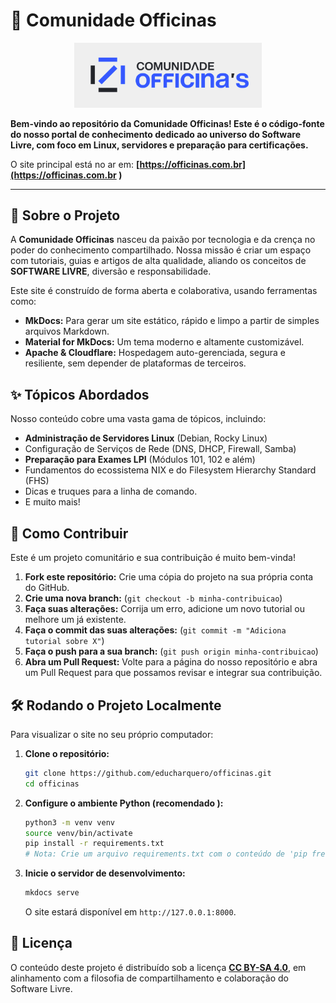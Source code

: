 # 🐧 Comunidade Officinas

<p align="center">
  <img src="docs/imagens/officinas.png" alt="Logo da Comunidade Officinas" width="300">
</p>

**Bem-vindo ao repositório da Comunidade Officinas! Este é o código-fonte do nosso portal de conhecimento dedicado ao universo do Software Livre, com foco em Linux, servidores e preparação para certificações.**

O site principal está no ar em: **[https://officinas.com.br](https://officinas.com.br )**

---

## 🎯 Sobre o Projeto

A **Comunidade Officinas** nasceu da paixão por tecnologia e da crença no poder do conhecimento compartilhado. Nossa missão é criar um espaço com tutoriais, guias e artigos de alta qualidade, aliando os conceitos de **<span class="text-red-code">SOFTWARE LIVRE</span>**, diversão e responsabilidade.

Este site é construído de forma aberta e colaborativa, usando ferramentas como:

*   **MkDocs:** Para gerar um site estático, rápido e limpo a partir de simples arquivos Markdown.
*   **Material for MkDocs:** Um tema moderno e altamente customizável.
*   **Apache & Cloudflare:** Hospedagem auto-gerenciada, segura e resiliente, sem depender de plataformas de terceiros.

## ✨ Tópicos Abordados

Nosso conteúdo cobre uma vasta gama de tópicos, incluindo:

*   **Administração de Servidores Linux** (Debian, Rocky Linux)
*   Configuração de Serviços de Rede (DNS, DHCP, Firewall, Samba)
*   **Preparação para Exames LPI** (Módulos 101, 102 e além)
*   Fundamentos do ecossistema NIX e do Filesystem Hierarchy Standard (FHS)
*   Dicas e truques para a linha de comando.
*   E muito mais!

## 🚀 Como Contribuir

Este é um projeto comunitário e sua contribuição é muito bem-vinda!

1.  **Fork este repositório:** Crie uma cópia do projeto na sua própria conta do GitHub.
2.  **Crie uma nova branch:** (`git checkout -b minha-contribuicao`)
3.  **Faça suas alterações:** Corrija um erro, adicione um novo tutorial ou melhore um já existente.
4.  **Faça o commit das suas alterações:** (`git commit -m "Adiciona tutorial sobre X"`)
5.  **Faça o push para a sua branch:** (`git push origin minha-contribuicao`)
6.  **Abra um Pull Request:** Volte para a página do nosso repositório e abra um Pull Request para que possamos revisar e integrar sua contribuição.

## 🛠️ Rodando o Projeto Localmente

Para visualizar o site no seu próprio computador:

1.  **Clone o repositório:**
    ```bash
    git clone https://github.com/educharquero/officinas.git
    cd officinas
    ```

2.  **Configure o ambiente Python (recomendado ):**
    ```bash
    python3 -m venv venv
    source venv/bin/activate
    pip install -r requirements.txt 
    # Nota: Crie um arquivo requirements.txt com o conteúdo de 'pip freeze'
    ```

3.  **Inicie o servidor de desenvolvimento:**
    ```bash
    mkdocs serve
    ```
    O site estará disponível em `http://127.0.0.1:8000`.

## 📜 Licença

O conteúdo deste projeto é distribuído sob a licença **[CC BY-SA 4.0](https://creativecommons.org/licenses/by-sa/4.0/ )**, em alinhamento com a filosofia de compartilhamento e colaboração do Software Livre.


